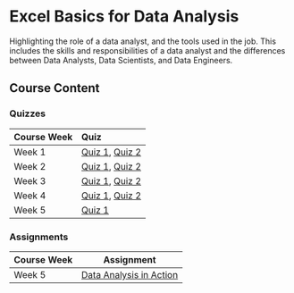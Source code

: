 
# Excel Basics for Data Analysis

Highlighting the role of a data analyst, and the tools used in the job. This includes the skills and responsibilities of a data analyst and the differences between Data Analysts, Data Scientists, and Data Engineers.

## Course Content

### Quizzes

| Course Week | Quiz|
| :--- | :--- |
| Week 1 | [Quiz 1](Quizzes/Modern-data-ecosystem-and-the-role-of-data-analytics.md), [Quiz 2](Quizzes/The-data-analyst-role.md) |
| Week 2 | [Quiz 1](Quizzes/The-data-ecosystem-and-languages-for-data-professionals.md), [Quiz 2](Quizzes/Understanding-data-repositories-and-big-data-platforms.md) |
| Week 3 | [Quiz 1](Quizzes/Gathering-data.md), [Quiz 2](Quizzes/Wrangling-data.md) |
| Week 4 | [Quiz 1](Quizzes/Analyzing-and-mining-data.md), [Quiz 2](Quizzes/Communicating-data-analysis-findings.md) |
| Week 5 | [Quiz 1](Quizzes/Opportunities-and-learning-paths.md) |

### Assignments

| Course Week | Assignment|
| :--- | :---: |
| Week 5 | [Data Analysis in Action](Assignments/Data-analysis-in-action.md) |
